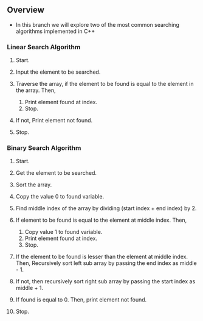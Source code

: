 ## Overview
- In this branch we will explore two of the most common searching algorithms implemented in C++

### Linear Search Algorithm  
  1. Start. 

  1. Input the element to be searched. 
  1. Traverse the array, if the element to be found is equal to the element in the array. Then, 
      1. Print element found at index. 
      1. Stop. 
  1. If not, Print element not found. 
  1. Stop. 


### Binary Search Algorithm 
  1. Start.

  1. Get the element to be searched. 
  1. Sort the array. 
  1. Copy the value 0 to found variable. 
  1. Find middle index of the array by dividing (start index + end index) by 2. 
  1. If element to be found is equal to the element at middle index. Then, 
      1. Copy value 1 to found variable. 
      1. Print element found at index. 
      1. Stop. 
  1. If the element to be found is lesser than the element at middle index. Then, Recursively sort left sub array by passing the end index as middle - 1. 
  1. If not, then recursively sort right sub array by passing the start index as middle + 1. 
  1. If found is equal to 0. Then, print element not found. 
  1. Stop.  